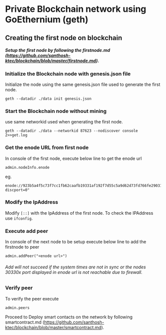# Private Blockchain network using GoEthernium (geth)

## Creating the first node on blockchain

##### Setup the first node by following the firstnode.md (https://github.com/santhosh-ktec/blockchain/blob/master/firstnode.md).

###  Initialize the Blockchain node with genesis.json file

Initialize the node using the same genesis.json file used to generate the first node. 
```
geth --datadir ./data init genesis.json
```

### Start the Blockchain node without mining

use same networkid used when generating the first node.

```
geth --datadir ./data --networkid 87623 --nodiscover console 2>>get.log
```
### Get the enode URL from first node

In console of the first node, execute below line to get the enode url 
```
admin.nodeInfo.enode
```
eg.
```
enode://923b5a4f5c73f7cc1fb62caafb19331af192f7d55c5a9d62d73fd766fe290317a40a28e2555a5a1462ed5d057367a7ff0cc6b472ff56607908035641a807b5eb@[::]:30303?discport=0"
```

### Modify the IpAddress
Modify ```[::]``` with the IpAddress of the first node. To check the IPAddress use ```ifconfig```.

### Execute add peer
In console of the next node to be setup execute below line to add the firstnode to peer 

```
admin.addPeer("<enode url>")
```
######  Add will not succeed if the system times are not in sync or the nodes 30330x port displayed in enode url is not reachable due to firewall.

### Verify peer

To verify the peer execute
```
admin.peers
```

Proceed to Deploy smart contacts on the network by following smartcontract.md (https://github.com/santhosh-ktec/blockchain/blob/master/smartcontract.md).